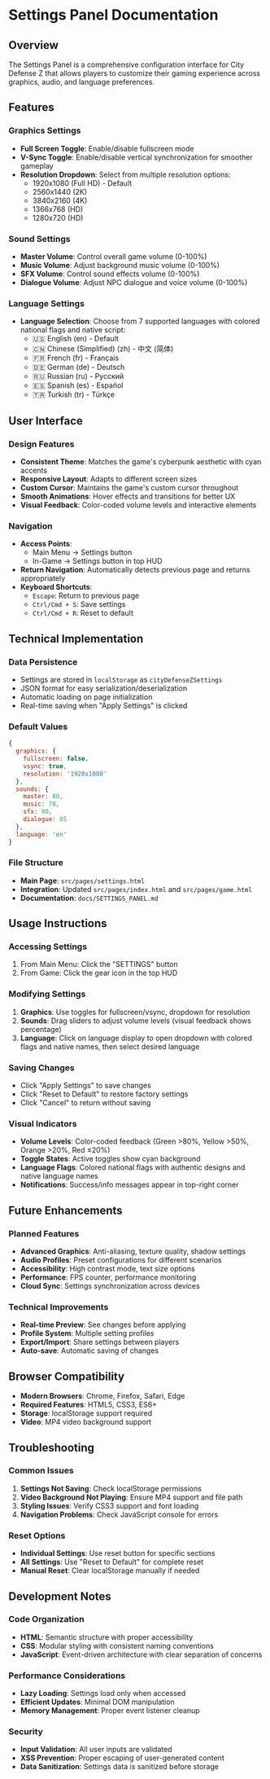 # Settings Panel Documentation

## Overview
The Settings Panel is a comprehensive configuration interface for City Defense Z that allows players to customize their gaming experience across graphics, audio, and language preferences.

## Features

### Graphics Settings
- **Full Screen Toggle**: Enable/disable fullscreen mode
- **V-Sync Toggle**: Enable/disable vertical synchronization for smoother gameplay
- **Resolution Dropdown**: Select from multiple resolution options:
  - 1920x1080 (Full HD) - Default
  - 2560x1440 (2K)
  - 3840x2160 (4K)
  - 1366x768 (HD)
  - 1280x720 (HD)

### Sound Settings
- **Master Volume**: Control overall game volume (0-100%)
- **Music Volume**: Adjust background music volume (0-100%)
- **SFX Volume**: Control sound effects volume (0-100%)
- **Dialogue Volume**: Adjust NPC dialogue and voice volume (0-100%)

### Language Settings
- **Language Selection**: Choose from 7 supported languages with colored national flags and native script:
  - 🇺🇸 English (en) - Default
  - 🇨🇳 Chinese (Simplified) (zh) - 中文 (简体)
  - 🇫🇷 French (fr) - Français
  - 🇩🇪 German (de) - Deutsch
  - 🇷🇺 Russian (ru) - Русский
  - 🇪🇸 Spanish (es) - Español
  - 🇹🇷 Turkish (tr) - Türkçe

## User Interface

### Design Features
- **Consistent Theme**: Matches the game's cyberpunk aesthetic with cyan accents
- **Responsive Layout**: Adapts to different screen sizes
- **Custom Cursor**: Maintains the game's custom cursor throughout
- **Smooth Animations**: Hover effects and transitions for better UX
- **Visual Feedback**: Color-coded volume levels and interactive elements

### Navigation
- **Access Points**:
  - Main Menu → Settings button
  - In-Game → Settings button in top HUD
- **Return Navigation**: Automatically detects previous page and returns appropriately
- **Keyboard Shortcuts**:
  - `Escape`: Return to previous page
  - `Ctrl/Cmd + S`: Save settings
  - `Ctrl/Cmd + R`: Reset to default

## Technical Implementation

### Data Persistence
- Settings are stored in `localStorage` as `cityDefenseZSettings`
- JSON format for easy serialization/deserialization
- Automatic loading on page initialization
- Real-time saving when "Apply Settings" is clicked

### Default Values
```javascript
{
  graphics: {
    fullscreen: false,
    vsync: true,
    resolution: '1920x1080'
  },
  sounds: {
    master: 80,
    music: 70,
    sfx: 90,
    dialogue: 85
  },
  language: 'en'
}
```

### File Structure
- **Main Page**: `src/pages/settings.html`
- **Integration**: Updated `src/pages/index.html` and `src/pages/game.html`
- **Documentation**: `docs/SETTINGS_PANEL.md`

## Usage Instructions

### Accessing Settings
1. From Main Menu: Click the "SETTINGS" button
2. From Game: Click the gear icon in the top HUD

### Modifying Settings
1. **Graphics**: Use toggles for fullscreen/vsync, dropdown for resolution
2. **Sounds**: Drag sliders to adjust volume levels (visual feedback shows percentage)
3. **Language**: Click on language display to open dropdown with colored flags and native names, then select desired language

### Saving Changes
- Click "Apply Settings" to save changes
- Click "Reset to Default" to restore factory settings
- Click "Cancel" to return without saving

### Visual Indicators
- **Volume Levels**: Color-coded feedback (Green >80%, Yellow >50%, Orange >20%, Red ≤20%)
- **Toggle States**: Active toggles show cyan background
- **Language Flags**: Colored national flags with authentic designs and native language names
- **Notifications**: Success/info messages appear in top-right corner

## Future Enhancements

### Planned Features
- **Advanced Graphics**: Anti-aliasing, texture quality, shadow settings
- **Audio Profiles**: Preset configurations for different scenarios
- **Accessibility**: High contrast mode, text size options
- **Performance**: FPS counter, performance monitoring
- **Cloud Sync**: Settings synchronization across devices

### Technical Improvements
- **Real-time Preview**: See changes before applying
- **Profile System**: Multiple setting profiles
- **Export/Import**: Share settings between players
- **Auto-save**: Automatic saving of changes

## Browser Compatibility
- **Modern Browsers**: Chrome, Firefox, Safari, Edge
- **Required Features**: HTML5, CSS3, ES6+
- **Storage**: localStorage support required
- **Video**: MP4 video background support

## Troubleshooting

### Common Issues
1. **Settings Not Saving**: Check localStorage permissions
2. **Video Background Not Playing**: Ensure MP4 support and file path
3. **Styling Issues**: Verify CSS3 support and font loading
4. **Navigation Problems**: Check JavaScript console for errors

### Reset Options
- **Individual Settings**: Use reset button for specific sections
- **All Settings**: Use "Reset to Default" for complete reset
- **Manual Reset**: Clear localStorage manually if needed

## Development Notes

### Code Organization
- **HTML**: Semantic structure with proper accessibility
- **CSS**: Modular styling with consistent naming conventions
- **JavaScript**: Event-driven architecture with clear separation of concerns

### Performance Considerations
- **Lazy Loading**: Settings load only when accessed
- **Efficient Updates**: Minimal DOM manipulation
- **Memory Management**: Proper event listener cleanup

### Security
- **Input Validation**: All user inputs are validated
- **XSS Prevention**: Proper escaping of user-generated content
- **Data Sanitization**: Settings data is sanitized before storage 